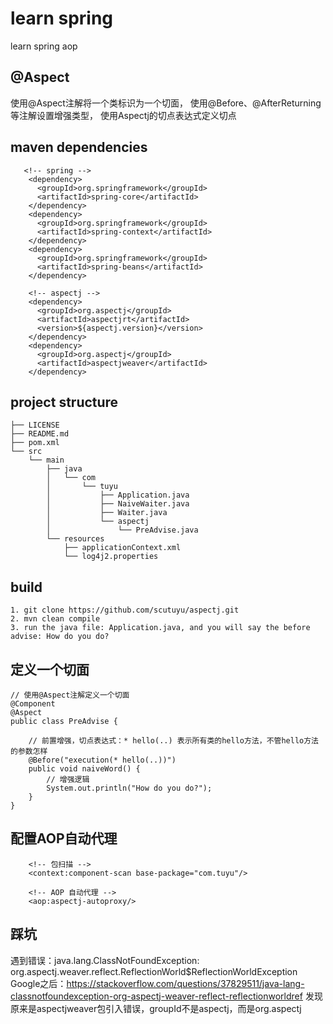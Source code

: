 # learn spring

learn spring aop

## @Aspect

使用@Aspect注解将一个类标识为一个切面，
使用@Before、@AfterReturning等注解设置增强类型，
使用Aspectj的切点表达式定义切点


## maven dependencies

```
   <!-- spring -->
    <dependency>
      <groupId>org.springframework</groupId>
      <artifactId>spring-core</artifactId>
    </dependency>
    <dependency>
      <groupId>org.springframework</groupId>
      <artifactId>spring-context</artifactId>
    </dependency>
    <dependency>
      <groupId>org.springframework</groupId>
      <artifactId>spring-beans</artifactId>
    </dependency>

    <!-- aspectj -->
    <dependency>
      <groupId>org.aspectj</groupId>
      <artifactId>aspectjrt</artifactId>
      <version>${aspectj.version}</version>
    </dependency>
    <dependency>
      <groupId>org.aspectj</groupId>
      <artifactId>aspectjweaver</artifactId>
    </dependency>

```

## project structure
```
├── LICENSE
├── README.md
├── pom.xml
└── src
    └── main
        ├── java
        │   └── com
        │       └── tuyu
        │           ├── Application.java
        │           ├── NaiveWaiter.java
        │           ├── Waiter.java
        │           └── aspectj
        │               └── PreAdvise.java
        └── resources
            ├── applicationContext.xml
            └── log4j2.properties

```

## build
```
1. git clone https://github.com/scutuyu/aspectj.git
2. mvn clean compile
3. run the java file: Application.java, and you will say the before advise: How do you do?
```

## 定义一个切面
```
// 使用@Aspect注解定义一个切面
@Component
@Aspect
public class PreAdvise {

    // 前置增强，切点表达式：* hello(..) 表示所有类的hello方法，不管hello方法的参数怎样
    @Before("execution(* hello(..))")
    public void naiveWord() {
        // 增强逻辑
        System.out.println("How do you do?");
    }
}
```

## 配置AOP自动代理
```
    <!-- 包扫描 -->
    <context:component-scan base-package="com.tuyu"/>

    <!-- AOP 自动代理 -->
    <aop:aspectj-autoproxy/>
```

## 踩坑
遇到错误：java.lang.ClassNotFoundException: org.aspectj.weaver.reflect.ReflectionWorld$ReflectionWorldException
Google之后：https://stackoverflow.com/questions/37829511/java-lang-classnotfoundexception-org-aspectj-weaver-reflect-reflectionworldref
发现原来是aspectjweaver包引入错误，groupId不是aspectj，而是org.aspectj